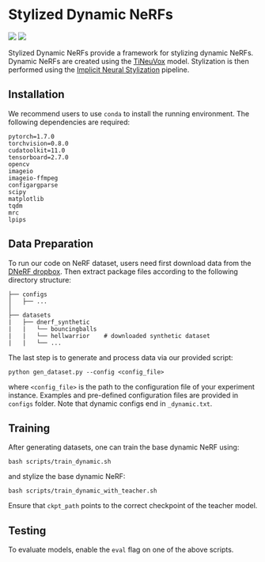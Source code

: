 # Stylized Dynamic NeRFs

<!-- [![License: MIT](https://img.shields.io/badge/License-MIT-green.svg)](https://opensource.org/licenses/MIT) -->
<!-- [[Paper]](https://arxiv.org/abs/2204.01943) [[Website]](https://zhiwenfan.github.io/INS/) -->

<div>
<img src="https://raw.githubusercontent.com/rchhong/INS-Dynamic/blob/master/gifs/bouncingballs_starry.gif"/>
<img src="https://raw.githubusercontent.com/rchhong/INS-Dynamic/blob/master/gifs/lego_scream.gif"/>
</div>

Stylized Dynamic NeRFs provide a framework for stylizing dynamic NeRFs. Dynamic NeRFs are created using the [TiNeuVox](https://github.com/hustvl/TiNeuVox) model. Stylization is then performed using the [Implicit Neural Stylization](https://github.com/VITA-Group/INS) pipeline.

## Installation

We recommend users to use `conda` to install the running environment. The following dependencies are required:

```
pytorch=1.7.0
torchvision=0.8.0
cudatoolkit=11.0
tensorboard=2.7.0
opencv
imageio
imageio-ffmpeg
configargparse
scipy
matplotlib
tqdm
mrc
lpips
```

## Data Preparation

To run our code on NeRF dataset, users need first download data from the [DNeRF dropbox](https://drive.google.com/drive/folders/128yBriW1IG_3NJ5Rp7APSTZsJqdJdfc1). Then extract package files according to the following directory structure:

```
├── configs
│   ├── ...
│
├── datasets
|   ├── dnerf_synthetic
|   |   └── bouncingballs
|   |   └── hellwarrior    # downloaded synthetic dataset
|   |   └── ...
```

The last step is to generate and process data via our provided script:

```
python gen_dataset.py --config <config_file>
```

where `<config_file>` is the path to the configuration file of your experiment instance. Examples and pre-defined configuration files are provided in `configs` folder. Note that dynamic configs end in `_dynamic.txt`.

## Training

After generating datasets, one can train the base dynamic NeRF using:

```
bash scripts/train_dynamic.sh
```

and stylize the base dynamic NeRF:

```
bash scripts/train_dynamic_with_teacher.sh
```

Ensure that `ckpt_path` points to the correct checkpoint of the teacher model.

## Testing

To evaluate models, enable the `eval` flag on one of the above scripts.
